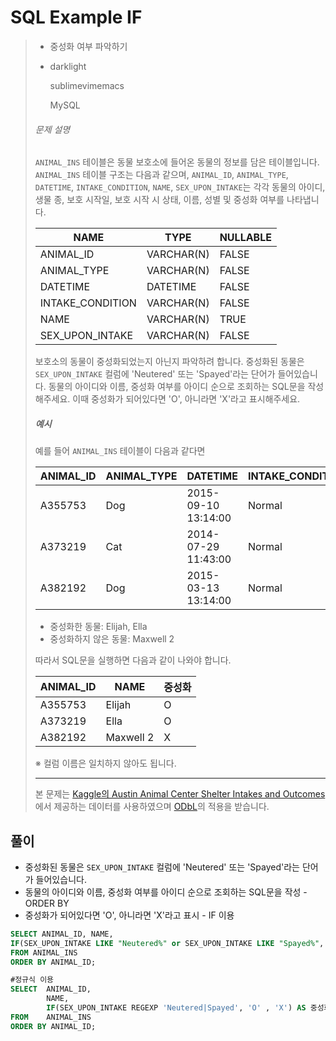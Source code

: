 # SQL Example IF

> - 중성화 여부 파악하기
>
> - darklight
>
>   sublimevimemacs
>
>   MySQL 
>
> ###### 문제 설명
>
> `ANIMAL_INS` 테이블은 동물 보호소에 들어온 동물의 정보를 담은 테이블입니다. `ANIMAL_INS` 테이블 구조는 다음과 같으며, `ANIMAL_ID`, `ANIMAL_TYPE`, `DATETIME`, `INTAKE_CONDITION`, `NAME`, `SEX_UPON_INTAKE`는 각각 동물의 아이디, 생물 종, 보호 시작일, 보호 시작 시 상태, 이름, 성별 및 중성화 여부를 나타냅니다.
>
> | NAME             | TYPE       | NULLABLE |
> | ---------------- | ---------- | -------- |
> | ANIMAL_ID        | VARCHAR(N) | FALSE    |
> | ANIMAL_TYPE      | VARCHAR(N) | FALSE    |
> | DATETIME         | DATETIME   | FALSE    |
> | INTAKE_CONDITION | VARCHAR(N) | FALSE    |
> | NAME             | VARCHAR(N) | TRUE     |
> | SEX_UPON_INTAKE  | VARCHAR(N) | FALSE    |
>
> 보호소의 동물이 중성화되었는지 아닌지 파악하려 합니다. 중성화된 동물은 `SEX_UPON_INTAKE` 컬럼에 'Neutered' 또는 'Spayed'라는 단어가 들어있습니다. 동물의 아이디와 이름, 중성화 여부를 아이디 순으로 조회하는 SQL문을 작성해주세요. 이때 중성화가 되어있다면 'O', 아니라면 'X'라고 표시해주세요.
>
> ##### 예시
>
> 예를 들어 `ANIMAL_INS` 테이블이 다음과 같다면
>
> | ANIMAL_ID | ANIMAL_TYPE | DATETIME            | INTAKE_CONDITION | NAME      | SEX_UPON_INTAKE |
> | --------- | ----------- | ------------------- | ---------------- | --------- | --------------- |
> | A355753   | Dog         | 2015-09-10 13:14:00 | Normal           | Elijah    | Neutered Male   |
> | A373219   | Cat         | 2014-07-29 11:43:00 | Normal           | Ella      | Spayed Female   |
> | A382192   | Dog         | 2015-03-13 13:14:00 | Normal           | Maxwell 2 | Intact Male     |
>
> - 중성화한 동물: Elijah, Ella
> - 중성화하지 않은 동물: Maxwell 2
>
> 따라서 SQL문을 실행하면 다음과 같이 나와야 합니다.
>
> | ANIMAL_ID | NAME      | 중성화 |
> | --------- | --------- | ------ |
> | A355753   | Elijah    | O      |
> | A373219   | Ella      | O      |
> | A382192   | Maxwell 2 | X      |
>
> ※ 컬럼 이름은 일치하지 않아도 됩니다.
>
> ------
>
> 본 문제는 [Kaggle의 Austin Animal Center Shelter Intakes and Outcomes](https://www.kaggle.com/aaronschlegel/austin-animal-center-shelter-intakes-and-outcomes)에서 제공하는 데이터를 사용하였으며 [ODbL](https://opendatacommons.org/licenses/odbl/1.0/)의 적용을 받습니다.

## 풀이

- 중성화된 동물은 `SEX_UPON_INTAKE` 컬럼에 'Neutered' 또는 'Spayed'라는 단어가 들어있습니다.
-  동물의 아이디와 이름, 중성화 여부를 아이디 순으로 조회하는 SQL문을 작성 - ORDER BY
- 중성화가 되어있다면 'O', 아니라면 'X'라고 표시 - IF 이용

```sql
SELECT ANIMAL_ID, NAME, 
IF(SEX_UPON_INTAKE LIKE "Neutered%" or SEX_UPON_INTAKE LIKE "Spayed%", "O", "X") as "중성화"
FROM ANIMAL_INS
ORDER BY ANIMAL_ID;

#정규식 이용
SELECT  ANIMAL_ID,
        NAME,
        IF(SEX_UPON_INTAKE REGEXP 'Neutered|Spayed', 'O' , 'X') AS 중성화
FROM    ANIMAL_INS
ORDER BY ANIMAL_ID;
```

